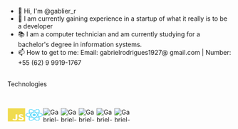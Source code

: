 


<ul>
<li>👋 Hi, I'm @gablier_r</li>
<li>🌱 I am currently gaining experience in a startup of what it really is to be a developer</li>
<li>📚 I am a computer technician and am currently studying for a bachelor's degree in information systems.</li>
<li>📫 How to get to me: Email: gabrielrodrigues1927@ gmail.com | Number: +55 (62) 9 9919-1767</li>
</ul>

<br>
 Technologies 
<br>
 <br>

 <div style= "display: flex; margin-top: 29px;">

 
<img align="center"  alt="Gabriel-javascript" height="30" width="40" src="https://raw.githubusercontent.com/devicons/devicon/master/icons/javascript/javascript-plain.svg"> 
<img align="center" alt="Gabriel-react" height="30" width="40" src="https://raw.githubusercontent.com/devicons/devicon/master/icons/react/react-original.svg"> 

<img align="center" alt="Gabriel-tailwindcss" height="30" width="40" src="https://cdn.jsdelivr.net/gh/devicons/devicon/icons/tailwindcss/tailwindcss-plain.svg">
<img align="center" alt="Gabriel-git" height="30" width="40" src="https://cdn.jsdelivr.net/gh/devicons/devicon/icons/git/git-original.svg" /> 
<img align="center" alt="Gabriel-git" height="30" width="40" src="https://cdn.jsdelivr.net/gh/devicons/devicon/icons/java/java-original.svg"/> 
<img align="center" alt="Gabriel-git" height="30" width="40" src="https://cdn.jsdelivr.net/gh/devicons/devicon/icons/spring/spring-original.svg"/> 
<img align="center" alt="Gabriel-tailwindcss" height="30" width="40" src="https://cdn.jsdelivr.net/gh/devicons/devicon/icons/amazonwebservices/amazonwebservices-plain-wordmark.svg" />



          



  </div>

  
